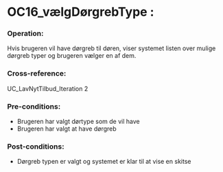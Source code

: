 # OC16_vælgDørgrebType :

### Operation:
Hvis brugeren vil have dørgreb til døren, viser systemet listen over mulige dørgreb typer og brugeren vælger en af dem.

### Cross-reference:
UC_LavNytTilbud_Iteration 2

### Pre-conditions:
- Brugeren har valgt dørtype som de vil have
- Brugeren har valgt at have dørgreb

### Post-conditions:
- Dørgreb typen er valgt og systemet er klar til at vise en skitse

